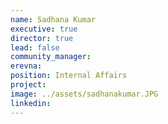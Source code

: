 ```yaml
---
name: Sadhana Kumar
executive: true
director: true
lead: false
community_manager:
erevna:   
position: Internal Affairs
project:  
image: ../assets/sadhanakumar.JPG
linkedin:
---
```

